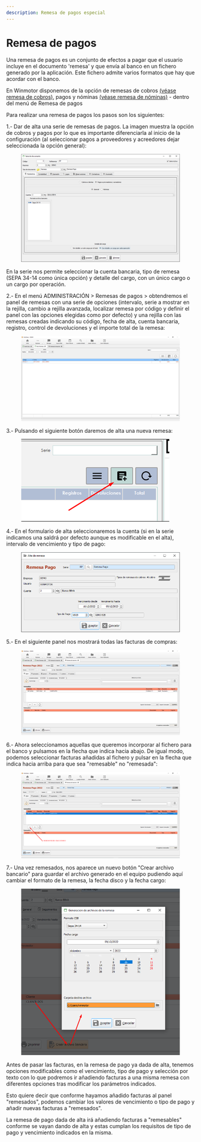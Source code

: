 ```yaml
---
description: Remesa de pagos especial
---
```


# Remesa de pagos

​Una remesa de pagos es un conjunto de efectos a pagar que el usuario incluye en el documento 'remesa' y que envía al banco en un fichero generado por la aplicación. Este fichero admite varios formatos que hay que acordar con el banco.

En Winmotor disponemos de la opción de remesas de cobros [(véase remesa de cobros)](../remesas.md), pagos y nóminas [(véase remesa de nóminas)](remesa-de-nominas.md) - dentro del menú de Remesa de pagos

Para realizar una remesa de pagos los pasos son los siguientes:

1.- Dar de alta una serie de remesas de pagos. La imagen muestra la opción de cobros y pagos por lo que es importante diferenciarla al inicio de la configuración (al seleccionar pagos a proveedores y acreedores dejar seleccionada la opción general):

<figure><img src="../../../../.gitbook/assets/imagen (3) (1) (4).png" alt=""><figcaption></figcaption></figure>

En la serie nos permite seleccionar la cuenta bancaria, tipo de remesa (SEPA 34-14 como única opción) y detalle del cargo, con un único cargo o un cargo por operación.

2.- En el menú ADMINISTRACIÓN > Remesas de pagos > obtendremos el panel de remesas con una serie de opciones (intervalo, serie a mostrar en la rejilla, cambio a rejilla avanzada, localizar remesa por código y definir el panel con las opciones elegidas como por defecto) y una rejilla con las remesas creadas indicando su código, fecha de alta, cuenta bancaria, registro, control de devoluciones y el importe total de la remesa:

<figure><img src="../../../../.gitbook/assets/imagen (5) (2) (2).png" alt=""><figcaption></figcaption></figure>

3.- Pulsando el siguiente botón daremos de alta una nueva remesa:

<figure><img src="../../../../.gitbook/assets/imagen (7) (1) (2).png" alt=""><figcaption></figcaption></figure>

4.- En el formulario de alta seleccionaremos la cuenta (si en la serie indicamos una saldrá por defecto aunque es modificable en el alta), intervalo de vencimiento y tipo de pago:

<figure><img src="../../../../.gitbook/assets/imagen (3) (4) (1).png" alt=""><figcaption></figcaption></figure>

5.- En el siguiente panel nos mostrará todas las facturas de compras:

<figure><img src="../../../../.gitbook/assets/imagen (1) (1) (1) (4) (1) (1).png" alt=""><figcaption></figcaption></figure>

6.- Ahora seleccionamos aquellas que queremos incorporar al fichero para el banco y pulsamos en la flecha que indica hacia abajo. De igual modo, podemos seleccionar facturas añadidas al fichero y pulsar en la flecha que indica hacia arriba para que sea "remesable" no "remesada":

<figure><img src="../../../../.gitbook/assets/imagen (31) (1).png" alt=""><figcaption></figcaption></figure>

7.- Una vez remesados, nos aparece un nuevo botón "Crear archivo bancario" para guardar el archivo generado en el equipo pudiendo aquí cambiar el formato de la remesa, la fecha disco y la fecha cargo:

<figure><img src="../../../../.gitbook/assets/imagen (2) (1) (1) (1) (2).png" alt=""><figcaption></figcaption></figure>

Antes de pasar las facturas, en la remesa de pago ya dada de alta, tenemos opciones modificables como el vencimiento, tipo de pago y selección por texto con lo que podremos ir añadiendo facturas a una misma remesa con diferentes opciones tras modificar los parámetros indicados.

Esto quiere decir que conforme hayamos añadido facturas al panel "remesados", podemos cambiar los valores de vencimiento o tipo de pago y añadir nuevas facturas a "remesados".

La remesa de pago dada de alta irá añadiendo facturas a "remesables" conforme se vayan dando de alta y estas cumplan los requisitos de tipo de pago y vencimiento indicados en la misma.
